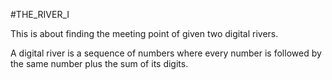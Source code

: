 #THE_RIVER_I

This is about finding the meeting point of given two digital rivers.

A digital river is a sequence of numbers where every number is followed by the same number plus the sum of its digits. 
